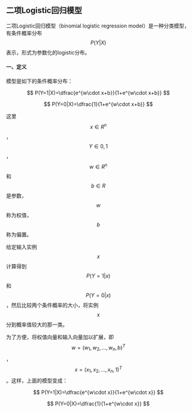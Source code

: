 ## 二项Logistic回归模型

二项Logistic回归模型（binomial logistic regression model）是一种分类模型，有条件概率分布$$P(Y|X)$$表示，形式为参数化的logistic分布。

#### 一、定义

模型是如下的条件概率分布：


$$
P(Y=1|X)=\dfrac{e^{w\cdot x+b}}{1+e^{w\cdot x+b}}
$$



$$
P(Y=0|X)=\dfrac{1}{1+e^{w\cdot x+b}}
$$


这里$$x\in R^n$$，$$Y\in {0, 1}$$，$$w \in R^n$$和$$b\in R$$是参数，$$w$$称为权值，$$b$$称为偏置。

给定输入实例$$x$$计算得到$$P(Y=1|x)$$和$$P(Y=0|x)$$，然后比较两个条件概率的大小，将实例$$x$$分到概率值较大的那一类。

为了方便，将权值向量和输入向量加以扩展，即$$w=(w_1, w_2, ..., w_n, b)^T$$，$$x=(x_1, x_2, ..., x_n, 1)^T$$。这样，上面的模型变成：


$$
P(Y=1|X)=\dfrac{e^{w\cdot x}}{1+e^{w\cdot x}}
$$



$$
P(Y=0|X)=\dfrac{1}{1+e^{w\cdot x}}
$$


